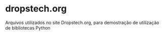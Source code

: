 # dropstech.org
Arquivos utilizados no site Dropstech.org, para demostração de utilização de bibliotecas Python
